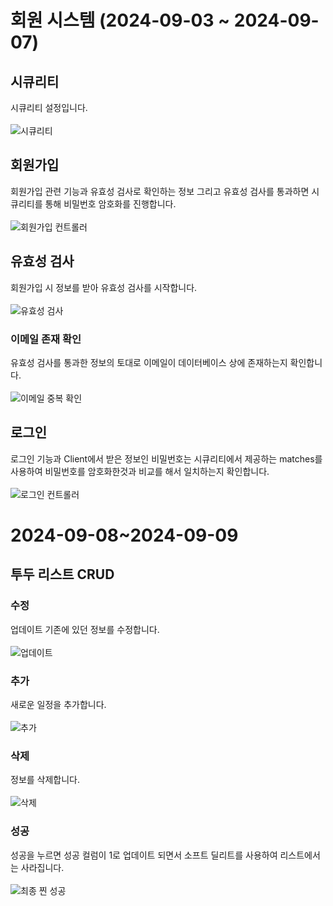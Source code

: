 # 회원 시스템 (2024-09-03 ~ 2024-09-07)

## 시큐리티
시큐리티 설정입니다.<br>
<br>
![시큐리티](https://github.com/user-attachments/assets/db778d65-8498-4a82-8c8b-5ef2cc4ed811)

## 회원가입
회원가입 관련 기능과 유효성 검사로 확인하는 정보 그리고 유효성 검사를 통과하면 시큐리티를 통해 비밀번호 암호화를 진행합니다.<br>
<br>
![회원가입 컨트롤러](https://github.com/user-attachments/assets/a4804e75-fea7-45ce-b7b1-3801ec902062)

## 유효성 검사
회원가입 시 정보를 받아 유효성 검사를 시작합니다.<br>
<br>
![유효성 검사](https://github.com/user-attachments/assets/e7a056e1-6290-49e2-9609-1b1e899b4438)

### 이메일 존재 확인
유효성 검사를 통과한 정보의 토대로 이메일이 데이터베이스 상에 존재하는지 확인합니다.<br>
<br>
![이메일 중복 확인](https://github.com/user-attachments/assets/142231ee-832d-4ccd-b949-4ae78bd7e8ab)

## 로그인
로그인 기능과 Client에서 받은 정보인 비밀번호는 시큐리티에서 제공하는 matches를 사용하여 비밀번호를 암호화한것과 비교를 해서 일치하는지 확인합니다.<br>
<br>
![로그인 컨트롤러](https://github.com/user-attachments/assets/49a8756b-f84e-4b81-9182-699bc761c5b9)
# 2024-09-08~2024-09-09
## 투두 리스트 CRUD

### 수정
업데이트 기존에 있던 정보를 수정합니다.<br>
<br>
![업데이트](https://github.com/user-attachments/assets/4e1f6c7e-fc65-4ff0-9c8e-bfb59bf426d8)
### 추가
새로운 일정을 추가합니다.<br>
<br>
![추가](https://github.com/user-attachments/assets/28779f5a-182c-4485-9e91-8f7d657d39e5)
### 삭제
정보를 삭제합니다.<br>
<br>
![삭제](https://github.com/user-attachments/assets/6af99956-d20f-45c2-a32b-c2509a6a2eab)
### 성공
성공을 누르면 성공 컬럼이 1로 업데이트 되면서 소프트 딜리트를 사용하여 리스트에서는 사라집니다.<br>
<br>
![최종 찐 성공](https://github.com/user-attachments/assets/ab667703-d4d2-4f82-8b5e-8a9ff67b82a0)

